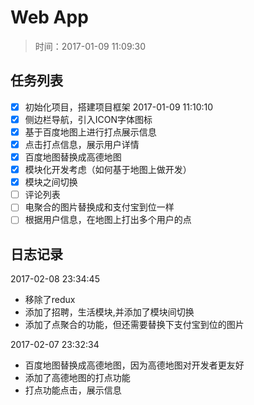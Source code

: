 # Web App
>时间：2017-01-09 11:09:30

## 任务列表
- [x] 初始化项目，搭建项目框架   2017-01-09 11:10:10
- [x] 侧边栏导航，引入ICON字体图标
- [x] 基于百度地图上进行打点展示信息
- [x] 点击打点信息，展示用户详情
- [x] 百度地图替换成高德地图
- [x] 模块化开发考虑（如何基于地图上做开发）
- [x] 模块之间切换
- [ ] 评论列表
- [ ] 电聚合的图片替换成和支付宝到位一样
- [ ] 根据用户信息，在地图上打出多个用户的点

## 日志记录

2017-02-08 23:34:45
- 移除了redux
- 添加了招聘，生活模块,并添加了模块间切换
- 添加了点聚合的功能，但还需要替换下支付宝到位的图片


2017-02-07 23:32:34
- 百度地图替换成高德地图，因为高德地图对开发者更友好
- 添加了高德地图的打点功能
- 打点功能点击，展示信息
